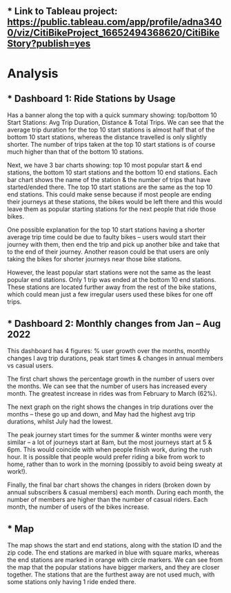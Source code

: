 ## * Link to Tableau project: https://public.tableau.com/app/profile/adna3400/viz/CitiBikeProject_16652494368620/CitiBikeStory?publish=yes 

# Analysis

## * Dashboard 1: Ride Stations by Usage

Has a banner along the top with a quick summary showing: top/bottom 10 Start Stations: Avg Trip Duration, Distance & Total Trips. 
We can see that the average trip duration for the top 10 start stations is almost half that of the bottom 10 start stations, whereas the distance travelled is only slightly shorter. The number of trips taken at the top 10 start stations is of course much higher than that of the bottom 10 stations.   

Next, we have 3 bar charts showing: top 10 most popular start & end stations, the bottom 10 start stations and the bottom 10 end stations. Each bar chart shows the name of the station & the number of trips that have started/ended there.
The top 10 start stations are the same as the top 10 end stations. This could make sense because if most people are ending their journeys at these stations, the bikes would be left there and this would leave them as popular starting stations for the next people that ride those bikes. 

One possible explanation for the top 10 start stations having a shorter average trip time could be due to faulty bikes – users would start their journey with them, then end the trip and pick up another bike and take that to the end of their journey. Another reason could be that users are only taking the bikes for shorter journeys near those bike stations. 

However, the least popular start stations were not the same as the least popular end stations. Only 1 trip was ended at the bottom 10 end stations. These stations are located further away from the rest of the bike stations, which could mean just a few irregular users used these bikes for one off trips. 
	
## * Dashboard 2: Monthly changes from Jan – Aug 2022

This dashboard has 4 figures: % user growth over the months, monthly changes I avg trip durations, peak start times & changes in annual members vs casual users. 

The first chart shows the percentage growth in the number of users over the months. We can see that the number of users has increased every month. The greatest increase in rides was from February to March (62%). 

The next graph on the right shows the changes in trip durations over the months – these go up and down, and May had the highest avg trip durations, whilst July had the lowest. 

The peak journey start times for the summer & winter months were very similar – a lot of journeys start at 8am, but the most journeys start at 5 & 6pm. This would coincide with when people finish work, during the rush hour. It is possible that people would prefer riding a bike from work to home, rather than to work in the morning (possibly to avoid being sweaty at work!). 

Finally, the final bar chart shows the changes in riders (broken down by annual subscribers & casual members) each month. During each month, the number of members are higher than the number of casual riders. Each month, the number of users of the bikes increase. 

## * Map 

The map shows the start and end stations, along with the station ID and the zip code. The end stations are marked in blue with square marks, whereas the end stations are marked in orange with circle markers. We can see from the map that the popular stations have bigger markers, and they are closer together. The stations that are the furthest away are not used much, with some stations only having 1 ride ended there. 
